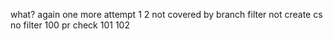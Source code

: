 what?
again
one more attempt 
1
2
not covered by branch filter
not create cs
no filter
100
pr check
101
102
